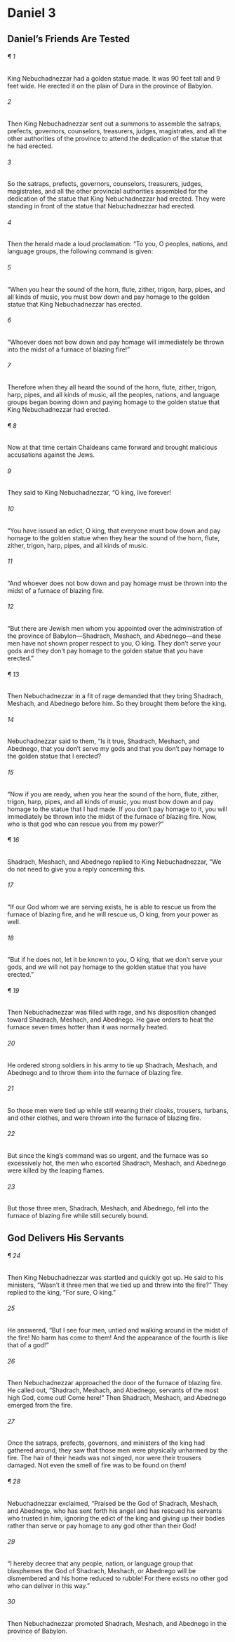 # Daniel 3
## Daniel’s Friends Are Tested
###### ¶ 1
King Nebuchadnezzar had a golden statue made. It was 90 feet tall and 9 feet wide. He erected it on the plain of Dura in the province of Babylon.
###### 2
Then King Nebuchadnezzar sent out a summons to assemble the satraps, prefects, governors, counselors, treasurers, judges, magistrates, and all the other authorities of the province to attend the dedication of the statue that he had erected.
###### 3
So the satraps, prefects, governors, counselors, treasurers, judges, magistrates, and all the other provincial authorities assembled for the dedication of the statue that King Nebuchadnezzar had erected. They were standing in front of the statue that Nebuchadnezzar had erected.
###### 4
Then the herald made a loud proclamation: “To you, O peoples, nations, and language groups, the following command is given:
###### 5
“When you hear the sound of the horn, flute, zither, trigon, harp, pipes, and all kinds of music, you must bow down and pay homage to the golden statue that King Nebuchadnezzar has erected.
###### 6
“Whoever does not bow down and pay homage will immediately be thrown into the midst of a furnace of blazing fire!”
###### 7
Therefore when they all heard the sound of the horn, flute, zither, trigon, harp, pipes, and all kinds of music, all the peoples, nations, and language groups began bowing down and paying homage to the golden statue that King Nebuchadnezzar had erected.
###### ¶ 8
Now at that time certain Chaldeans came forward and brought malicious accusations against the Jews.
###### 9
They said to King Nebuchadnezzar, “O king, live forever!
###### 10
“You have issued an edict, O king, that everyone must bow down and pay homage to the golden statue when they hear the sound of the horn, flute, zither, trigon, harp, pipes, and all kinds of music.
###### 11
“And whoever does not bow down and pay homage must be thrown into the midst of a furnace of blazing fire.
###### 12
“But there are Jewish men whom you appointed over the administration of the province of Babylon—Shadrach, Meshach, and Abednego—and these men have not shown proper respect to you, O king. They don’t serve your gods and they don’t pay homage to the golden statue that you have erected.”
###### ¶ 13
Then Nebuchadnezzar in a fit of rage demanded that they bring Shadrach, Meshach, and Abednego before him. So they brought them before the king.
###### 14
Nebuchadnezzar said to them, “Is it true, Shadrach, Meshach, and Abednego, that you don’t serve my gods and that you don’t pay homage to the golden statue that I erected?
###### 15
“Now if you are ready, when you hear the sound of the horn, flute, zither, trigon, harp, pipes, and all kinds of music, you must bow down and pay homage to the statue that I had made. If you don’t pay homage to it, you will immediately be thrown into the midst of the furnace of blazing fire. Now, who is that god who can rescue you from my power?”
###### ¶ 16
Shadrach, Meshach, and Abednego replied to King Nebuchadnezzar, “We do not need to give you a reply concerning this.
###### 17
“If our God whom we are serving exists, he is able to rescue us from the furnace of blazing fire, and he will rescue us, O king, from your power as well.
###### 18
“But if he does not, let it be known to you, O king, that we don’t serve your gods, and we will not pay homage to the golden statue that you have erected.”
###### ¶ 19
Then Nebuchadnezzar was filled with rage, and his disposition changed toward Shadrach, Meshach, and Abednego. He gave orders to heat the furnace seven times hotter than it was normally heated.
###### 20
He ordered strong soldiers in his army to tie up Shadrach, Meshach, and Abednego and to throw them into the furnace of blazing fire.
###### 21
So those men were tied up while still wearing their cloaks, trousers, turbans, and other clothes, and were thrown into the furnace of blazing fire.
###### 22
But since the king’s command was so urgent, and the furnace was so excessively hot, the men who escorted Shadrach, Meshach, and Abednego were killed by the leaping flames.
###### 23
But those three men, Shadrach, Meshach, and Abednego, fell into the furnace of blazing fire while still securely bound.
## God Delivers His Servants
###### ¶ 24
Then King Nebuchadnezzar was startled and quickly got up. He said to his ministers, “Wasn’t it three men that we tied up and threw into the fire?” They replied to the king, “For sure, O king.”
###### 25
He answered, “But I see four men, untied and walking around in the midst of the fire! No harm has come to them! And the appearance of the fourth is like that of a god!”
###### 26
Then Nebuchadnezzar approached the door of the furnace of blazing fire. He called out, “Shadrach, Meshach, and Abednego, servants of the most high God, come out! Come here!”
Then Shadrach, Meshach, and Abednego emerged from the fire.
###### 27
Once the satraps, prefects, governors, and ministers of the king had gathered around, they saw that those men were physically unharmed by the fire. The hair of their heads was not singed, nor were their trousers damaged. Not even the smell of fire was to be found on them!
###### ¶ 28
Nebuchadnezzar exclaimed, “Praised be the God of Shadrach, Meshach, and Abednego, who has sent forth his angel and has rescued his servants who trusted in him, ignoring the edict of the king and giving up their bodies rather than serve or pay homage to any god other than their God!
###### 29
“I hereby decree that any people, nation, or language group that blasphemes the God of Shadrach, Meshach, or Abednego will be dismembered and his home reduced to rubble! For there exists no other god who can deliver in this way.”
###### 30
Then Nebuchadnezzar promoted Shadrach, Meshach, and Abednego in the province of Babylon.
